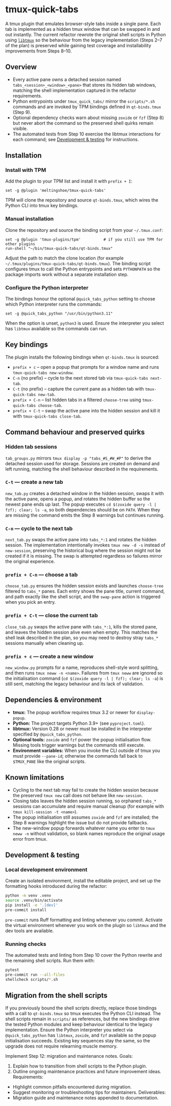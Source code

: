 # tmux-quick-tabs

A tmux plugin that emulates browser-style tabs inside a single pane.  Each tab is
implemented as a hidden tmux window that can be swapped in and out instantly.  The
current refactor rewrote the original shell scripts in Python using
[`libtmux`](https://github.com/tmux-python/libtmux) so the behaviour from the legacy
implementation (Steps&nbsp;2–7 of the plan) is preserved while gaining test coverage and
installability improvements from Steps&nbsp;8–10.

## Overview

- Every active pane owns a detached session named `tabs_<session>_<window>_<pane>` that
  stores its hidden tab windows, matching the shell implementation captured in the
  refactor requirements.
- Python entrypoints under `tmux_quick_tabs/` mirror the `scripts/*.sh` commands and are
  invoked by TPM bindings defined in `qt-binds.tmux` (Step&nbsp;9).
- Optional dependency checks warn about missing `zoxide` or `fzf` (Step&nbsp;8) but never
  abort the command so the preserved shell quirks remain visible.
- The automated tests from Step&nbsp;10 exercise the libtmux interactions for each command;
  see [Development & testing](#development--testing) for instructions.

## Installation

### Install with TPM

Add the plugin to your TPM list and install it with `prefix + I`:

```tmux
set -g @plugin 'meltingshoe/tmux-quick-tabs'
```

TPM will clone the repository and source `qt-binds.tmux`, which wires the Python CLI
into tmux key bindings.

### Manual installation

Clone the repository and source the binding script from your `~/.tmux.conf`:

```tmux
set -g @plugin 'tmux-plugins/tpm'          # if you still use TPM for other plugins
run-shell "~/bin/tmux-quick-tabs/qt-binds.tmux"
```

Adjust the path to match the clone location (for example
`~/.tmux/plugins/tmux-quick-tabs/qt-binds.tmux`).  The binding script configures
tmux to call the Python entrypoints and sets `PYTHONPATH` so the package imports work
without a separate installation step.

### Configure the Python interpreter

The bindings honour the optional `@quick_tabs_python` setting to choose which Python
interpreter runs the commands:

```tmux
set -g @quick_tabs_python "/usr/bin/python3.11"
```

When the option is unset, `python3` is used.  Ensure the interpreter you select has
`libtmux` available so the commands can run.

## Key bindings

The plugin installs the following bindings when `qt-binds.tmux` is sourced:

- `prefix + c` – open a popup that prompts for a window name and runs `tmux-quick-tabs new-window`.
- `C-n` (no prefix) – cycle to the next stored tab via `tmux-quick-tabs next-tab`.
- `C-t` (no prefix) – capture the current pane as a hidden tab with `tmux-quick-tabs new-tab`.
- `prefix + C-n` – list hidden tabs in a filtered `choose-tree` using `tmux-quick-tabs choose-tab`.
- `prefix + C-t` – swap the active pane into the hidden session and kill it with `tmux-quick-tabs close-tab`.

## Command behaviour and preserved quirks

### Hidden tab sessions

`tab_groups.py` mirrors `tmux display -p "tabs_#S_#W_#P"` to derive the detached session
used for storage.  Sessions are created on demand and left running, matching the shell
behaviour described in the requirements.

### `C-t` — create a new tab

`new_tab.py` creates a detached window in the hidden session, swaps it with the active
pane, opens a popup, and rotates the hidden buffer so the newest pane ends up last.
The popup executes `cd $(zoxide query -l | fzf); clear; ls -a`, so both dependencies
should be on `PATH`.  When they are missing the command emits the Step&nbsp;8 warnings but
continues running.

### `C-n` — cycle to the next tab

`next_tab.py` swaps the active pane into `tabs_*:1` and rotates the hidden session.  The
implementation intentionally invokes `tmux new -d -s` instead of `new-session`,
preserving the historical bug where the session might not be created if it is missing.
The swap is attempted regardless so failures mirror the original experience.

### `prefix + C-n` — choose a tab

`choose_tab.py` ensures the hidden session exists and launches `choose-tree` filtered to
`tabs_*` panes.  Each entry shows the pane title, current command, and path exactly like
the shell script, and the `swap-pane` action is triggered when you pick an entry.

### `prefix + C-t` — close the current tab

`close_tab.py` swaps the active pane with `tabs_*:1`, kills the stored pane, and leaves
the hidden session alive even when empty.  This matches the shell leak described in the
plan, so you may need to destroy stray `tabs_*` sessions manually when cleaning up.

### `prefix + c` — create a new window

`new_window.py` prompts for a name, reproduces shell-style word splitting, and then runs
`tmux neww -n <name>`.  Failures from `tmux neww` are ignored so the initialisation
command (`cd $(zoxide query -l | fzf); clear; ls -a`) is still sent, matching the legacy
behaviour and its lack of validation.

## Dependencies & environment

- **tmux:** The popup workflow requires tmux 3.2 or newer for `display-popup`.
- **Python:** The project targets Python 3.9+ (see `pyproject.toml`).
- **libtmux:** Version 0.28 or newer must be installed in the interpreter specified by
  `@quick_tabs_python`.
- **Optional tools:** `zoxide` and `fzf` power the popup initialisation flow.  Missing
  tools trigger warnings but the commands still execute.
- **Environment variables:** When you invoke the CLI outside of tmux you must provide
  `--pane-id`; otherwise the commands fall back to `$TMUX_PANE` like the original scripts.

## Known limitations

- Cycling to the next tab may fail to create the hidden session because the preserved
  `tmux new` call does not behave like `new-session`.
- Closing tabs leaves the hidden session running, so orphaned `tabs_*` sessions can
  accumulate and require manual cleanup (for example with `tmux kill-session -t <name>`).
- The popup initialisation still assumes `zoxide` and `fzf` are installed; the Step&nbsp;8
  warnings highlight the issue but do not provide fallbacks.
- The new-window popup forwards whatever name you enter to `tmux neww -n` without
  validation, so blank names reproduce the original usage error from tmux.

## Development & testing

### Local development environment

Create an isolated environment, install the editable project, and set up the formatting
hooks introduced during the refactor:

```bash
python -m venv .venv
source .venv/bin/activate
pip install -e '.[dev]'
pre-commit install
```

`pre-commit` runs Ruff formatting and linting whenever you commit.  Activate the virtual
environment whenever you work on the plugin so `libtmux` and the dev tools are available.

### Running checks

The automated tests and linting from Step&nbsp;10 cover the Python rewrite and the
remaining shell scripts.  Run them with:

```bash
pytest
pre-commit run --all-files
shellcheck scripts/*.sh
```

## Migration from the shell scripts

If you previously bound the shell scripts directly, replace those bindings with a call to
`qt-binds.tmux` so tmux executes the Python CLI instead.  The shell scripts remain in
`scripts/` as references, but the new bindings drive the tested Python modules and keep
behaviour identical to the legacy implementation.  Ensure the Python interpreter you
select via `@quick_tabs_python` has `libtmux`, `zoxide`, and `fzf` available so the popup
initialisation succeeds.  Existing key sequences stay the same, so the upgrade does not
require relearning muscle memory.

Implement Step 12: migration and maintenance notes.
Goals:
1. Explain how to transition from shell scripts to the Python plugin.
2. Outline ongoing maintenance practices and future improvement ideas.
Requirements:
- Highlight common pitfalls encountered during migration.
- Suggest monitoring or troubleshooting tips for maintainers.
Deliverables:
- Migration guide and maintenance notes appended to documentation.
